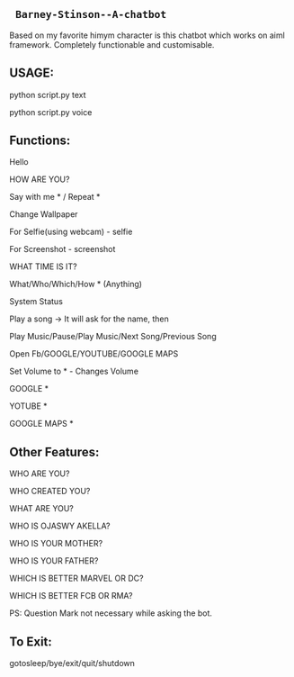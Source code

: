 ## ``` Barney-Stinson--A-chatbot``` 
Based on my favorite himym character is this chatbot which works on aiml framework. 
Completely functionable and customisable.
 
## USAGE:

python script.py text 
 
python script.py voice


## Functions:

Hello

HOW ARE YOU?

Say with me * / Repeat *

Change Wallpaper

For Selfie(using webcam) - selfie

For Screenshot - screenshot

WHAT TIME IS IT?

What/Who/Which/How * (Anything)

System Status

Play a song -> It will ask for the name, then <name the song> 

Play Music/Pause/Play Music/Next Song/Previous Song

Open Fb/GOOGLE/YOUTUBE/GOOGLE MAPS 

Set Volume to * - Changes Volume

GOOGLE *

YOTUBE * 

GOOGLE MAPS *

## Other Features:

WHO ARE YOU?

WHO CREATED YOU?

WHAT ARE YOU?

WHO IS OJASWY AKELLA?

WHO IS YOUR MOTHER?

WHO IS YOUR FATHER?

WHICH IS BETTER MARVEL OR DC?

WHICH IS BETTER FCB OR RMA?




PS: Question Mark not necessary while asking the bot.

## To Exit:

gotosleep/bye/exit/quit/shutdown



